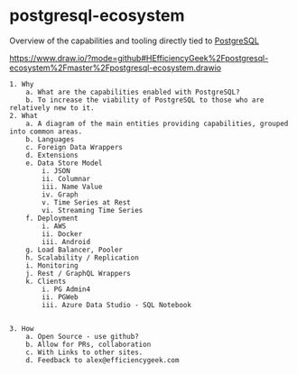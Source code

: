# postgresql-ecosystem
<!-- https://stackoverflow.com/questions/3492153/markdown-open-a-new-window-link/5803384 -->
Overview of the capabilities and tooling directly tied to <a href="https://postgresql.org/" target="_blank">PostgreSQL</a>

https://www.draw.io/?mode=github#HEfficiencyGeek%2Fpostgresql-ecosystem%2Fmaster%2Fpostgresql-ecosystem.drawio

	1. Why
		a. What are the capabilities enabled with PostgreSQL?
		b. To increase the viability of PostgreSQL to those who are relatively new to it.
	2. What
		a. A diagram of the main entities providing capabilities, grouped into common areas.
		b. Languages
		c. Foreign Data Wrappers
		d. Extensions
		e. Data Store Model
			i. JSON
			ii. Columnar
			iii. Name Value
			iv. Graph
			v. Time Series at Rest
			vi. Streaming Time Series
		f. Deployment
			i. AWS
			ii. Docker
			iii. Android
		g. Load Balancer, Pooler
		h. Scalability / Replication
		i. Monitoring
		j. Rest / GraphQL Wrappers
		k. Clients
			i. PG Admin4
			ii. PGWeb
			iii. Azure Data Studio - SQL Notebook
		
		
	3. How
		a. Open Source - use github?
		b. Allow for PRs, collaboration
		c. With Links to other sites.
		d. Feedback to alex@efficiencygeek.com
